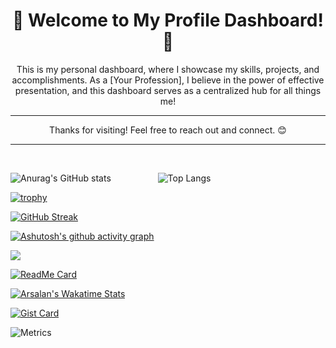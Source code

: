<div align="center">
  <h1>🚀 Welcome to My Profile Dashboard! 🚀</h1>
  <p>This is my personal dashboard, where I showcase my skills, projects, and accomplishments. As a [Your Profession], I believe in the power of effective presentation, and this dashboard serves as a centralized hub for all things me!</p>
</div>

---

<div align="center">
  <p>Thanks for visiting! Feel free to reach out and connect. 😊</p>
</div>

-----

<br>

![Anurag's GitHub stats](https://github-readme-stats.vercel.app/api?username=arsalan-dev-engineer&show_icons=true&theme=radical) &nbsp; &nbsp; &nbsp; &nbsp; &nbsp; &nbsp; &nbsp; &nbsp; &nbsp; ![Top Langs](https://github-readme-stats.vercel.app/api/top-langs/?username=arsalan-dev-engineer&theme=tokyonight)
<br>

[![trophy](https://github-profile-trophy.vercel.app/?username=arsalan-dev-engineer&theme=radical&no-frame=true&column=4)](https://github.com/ryo-ma/github-profile-trophy)
<br>

[![GitHub Streak](https://streak-stats.demolab.com/?user=arsalan-dev-engineer&theme=radical)](https://git.io/streak-stats)
<br>

[![Ashutosh's github activity graph](https://github-readme-activity-graph.vercel.app/graph?username=arsalan-dev-engineer&theme=radical)](https://github.com/ashutosh00710/github-readme-activity-graph)
<br>

![](https://komarev.com/ghpvc/?username=arsalan-dev-engineer&color=brightgreen)
<br>

[![ReadMe Card](https://github-readme-stats.vercel.app/api/pin/?username=arsalan-dev-engineer&repo=repo-name&theme=radical)](https://github.com/arsalan-dev-engineer/repo-name)
<br>

[![Arsalan's Wakatime Stats](https://github-readme-stats.vercel.app/api/wakatime?username=arsalan-dev-engineer&theme=radical)](https://wakatime.com/@arsalan_dev_engineer)
<br>

[![Gist Card](https://github-readme-stats.vercel.app/api/gist/?username=arsalan-dev-engineer&id=GIST_ID&theme=radical)](https://gist.github.com/arsalan-dev-engineer/GIST_ID)
<br>

![Metrics](https://metrics.lecoq.io/arsalan-dev-engineer?template=classic&config.timezone=UTC)
<br>

